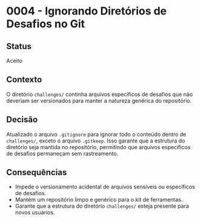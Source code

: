 # 0004 - Ignorando Diretórios de Desafios no Git

## Status
Aceito

## Contexto
O diretório `challenges/` continha arquivos específicos de desafios que não deveriam ser versionados para manter a natureza genérica do repositório.

## Decisão
Atualizado o arquivo `.gitignore` para ignorar todo o conteúdo dentro de `challenges/`, exceto o arquivo `.gitkeep`. Isso garante que a estrutura do diretório seja mantida no repositório, permitindo que arquivos específicos de desafios permaneçam sem rastreamento.

## Consequências
- Impede o versionamento acidental de arquivos sensíveis ou específicos de desafios.
- Mantém um repositório limpo e genérico para o kit de ferramentas.
- Garante que a estrutura do diretório `challenges/` esteja presente para novos usuários.